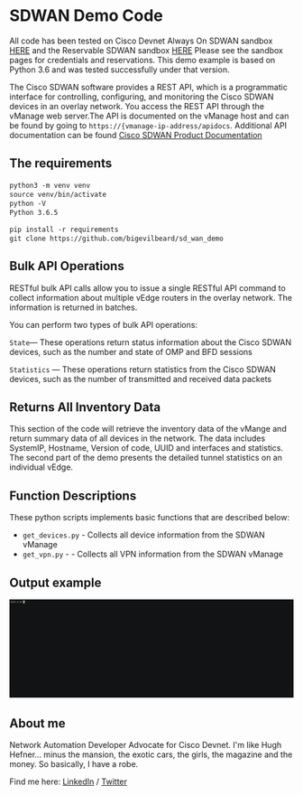 # SDWAN Demo Code

All code has been tested on Cisco Devnet Always On SDWAN sandbox [HERE](https://devnetsandbox.cisco.com/RM/Diagram/Index/4fb544ad-c88c-4227-8b09-5d35aa26a63b?diagramType=Topology) and the Reservable SDWAN sandbox [HERE](https://devnetsandbox.cisco.com/RM/Diagram/Index/8a5390bf-3017-4dc2-a77b-23b6cf8b2267?diagramType=Topology) Please see the sandbox pages for credentials and reservations. This demo example is based on Python 3.6 and was tested successfully under that version.

The Cisco SDWAN software provides a REST API, which is a programmatic interface for controlling, configuring, and monitoring the Cisco SDWAN devices in an overlay network. You access the REST API through the vManage web server.The API is documented on the vManage host and can be found by going to `https://{vmanage-ip-address/apidocs`. Additional API documentation can be found [Cisco SDWAN Product Documentation](https://sdwan-docs.cisco.com/Product_Documentation/Command_Reference/vManage_REST_APIs)

## The requirements

```
python3 -m venv venv
source venv/bin/activate
python -V
Python 3.6.5
```
```
pip install -r requirements
git clone https://github.com/bigevilbeard/sd_wan_demo
```


## Bulk API Operations

RESTful bulk API calls allow you to issue a single RESTful API command to collect information about multiple vEdge routers in the overlay network. The information is returned in batches.

You can perform two types of bulk API operations:

`State`— These operations return status information about the Cisco SDWAN devices, such as the number and state of OMP and BFD sessions

`Statistics` — These operations return statistics from the Cisco SDWAN devices, such as the number of transmitted and received data packets


## Returns All Inventory Data

This section of the code will retrieve the inventory data of the vMange and return summary data of all devices in the network. The data includes SystemIP, Hostname, Version of code, UUID and interfaces and statistics. The second part of the demo presents the detailed tunnel statistics on an individual vEdge.

## Function Descriptions
These python scripts implements  basic functions that are described below:

- `get_devices.py` - Collects all device information from the SDWAN vManage
-  `get_vpn.py` - - Collects all VPN information from the SDWAN vManage

## Output example

![sdwan](./demo.gif)

## About me

Network Automation Developer Advocate for Cisco Devnet.
I'm like Hugh Hefner... minus the mansion, the exotic cars, the girls, the magazine and the money. So basically, I have a robe.

Find me here: [LinkedIn](https://www.linkedin.com/in/stuarteclark/) / [Twitter](https://twitter.com/bigevilbeard)
